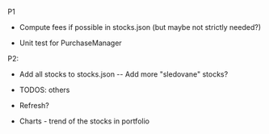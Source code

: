 P1

- Compute fees if possible in stocks.json (but maybe not strictly needed?)

- Unit test for PurchaseManager


P2: 

- Add all stocks to stocks.json
-- Add more "sledovane" stocks?

- TODOS: others

- Refresh?
 
- Charts - trend of the stocks in portfolio
